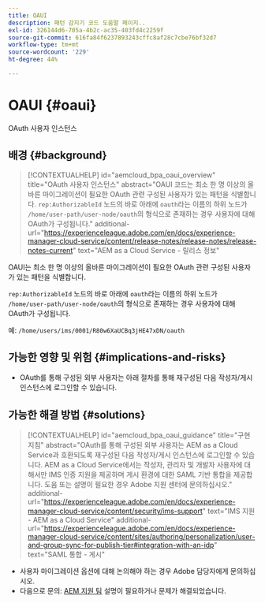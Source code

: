 ```yaml
---
title: OAUI
description: 패턴 감지기 코드 도움말 페이지..
exl-id: 326144d6-705a-4b2c-ac35-403fd4c2259f
source-git-commit: 616fa84f6237893243cffc8af28c7cbe76bf32d7
workflow-type: tm+mt
source-wordcount: '229'
ht-degree: 44%

---
```


# OAUI {#oaui}

OAuth 사용자 인스턴스

## 배경 {#background}

>[!CONTEXTUALHELP]
>id="aemcloud_bpa_oaui_overview"
>title="OAuth 사용자 인스턴스"
>abstract="OAUI 코드는 최소 한 명 이상의 올바른 마이그레이션이 필요한 OAuth 관련 구성된 사용자가 있는 패턴을 식별합니다. `rep:AuthorizableId` 노드의 바로 아래에 `oauth`라는 이름의 하위 노드가 `/home/user-path/user-node/oauth`의 형식으로 존재하는 경우 사용자에 대해 OAuth가 구성됩니다."
>additional-url="https://experienceleague.adobe.com/en/docs/experience-manager-cloud-service/content/release-notes/release-notes/release-notes-current" text="AEM as a Cloud Service - 릴리스 정보"

OAUI는 최소 한 명 이상의 올바른 마이그레이션이 필요한 OAuth 관련 구성된 사용자가 있는 패턴을 식별합니다.

`rep:AuthorizableId` 노드의 바로 아래에 `oauth`라는 이름의 하위 노드가 `/home/user-path/user-node/oauth`의 형식으로 존재하는 경우 사용자에 대해 OAuth가 구성됩니다.

예: `/home/users/ims/0001/R80w6XaUCBq3jHE47xDN/oauth`

## 가능한 영향 및 위험 {#implications-and-risks}

* OAuth를 통해 구성된 외부 사용자는 아래 절차를 통해 재구성된 다음 작성자/게시 인스턴스에 로그인할 수 있습니다.

## 가능한 해결 방법 {#solutions}

>[!CONTEXTUALHELP]
>id="aemcloud_bpa_oaui_guidance"
>title="구현 지침"
>abstract="OAuth를 통해 구성된 외부 사용자는 AEM as a Cloud Service과 호환되도록 재구성된 다음 작성자/게시 인스턴스에 로그인할 수 있습니다. AEM as a Cloud Service에서는 작성자, 관리자 및 개발자 사용자에 대해서만 IMS 인증 지원을 제공하며 게시 환경에 대한 SAML 기반 통합을 제공합니다. 도움 또는 설명이 필요한 경우 Adobe 지원 센터에 문의하십시오."
>additional-url="https://experienceleague.adobe.com/en/docs/experience-manager-cloud-service/content/security/ims-support" text="IMS 지원 - AEM as a Cloud Service"
>additional-url="https://experienceleague.adobe.com/en/docs/experience-manager-cloud-service/content/sites/authoring/personalization/user-and-group-sync-for-publish-tier#integration-with-an-idp" text="SAML 통합 - 게시"

* 사용자 마이그레이션 옵션에 대해 논의해야 하는 경우 Adobe 담당자에게 문의하십시오.
* 다음으로 문의: [AEM 지원 팀](https://helpx.adobe.com/kr/enterprise/using/support-for-experience-cloud.html) 설명이 필요하거나 문제가 해결되었습니다.
